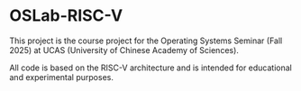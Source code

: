 # OSLab-RISC-V

This project is the course project for the Operating Systems Seminar (Fall 2025) at UCAS (University of Chinese Academy of Sciences).

All code is based on the RISC-V architecture and is intended for educational and experimental purposes.